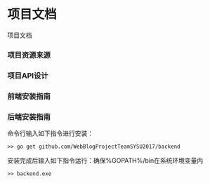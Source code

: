 # 项目文档

项目文档

### 项目资源来源



### 项目API设计



### 前端安装指南



### 后端安装指南

命令行输入如下指令进行安装：

```
>> go get github.com/WebBlogProjectTeamSYSU2017/backend
```

安装完成后输入如下指令运行：确保%GOPATH%/bin在系统环境变量内

```
>> backend.exe
```

